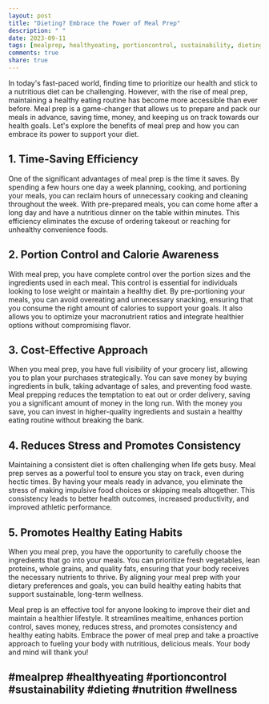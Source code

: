 ```yaml
---
layout: post
title: "Dieting? Embrace the Power of Meal Prep"
description: " "
date: 2023-09-11
tags: [mealprep, healthyeating, portioncontrol, sustainability, dieting, nutrition, wellness]
comments: true
share: true
---
```


In today's fast-paced world, finding time to prioritize our health and stick to a nutritious diet can be challenging. However, with the rise of meal prep, maintaining a healthy eating routine has become more accessible than ever before. Meal prep is a game-changer that allows us to prepare and pack our meals in advance, saving time, money, and keeping us on track towards our health goals. Let's explore the benefits of meal prep and how you can embrace its power to support your diet.

## **1. Time-Saving Efficiency**

One of the significant advantages of meal prep is the time it saves. By spending a few hours one day a week planning, cooking, and portioning your meals, you can reclaim hours of unnecessary cooking and cleaning throughout the week. With pre-prepared meals, you can come home after a long day and have a nutritious dinner on the table within minutes. This efficiency eliminates the excuse of ordering takeout or reaching for unhealthy convenience foods.

## **2. Portion Control and Calorie Awareness**

With meal prep, you have complete control over the portion sizes and the ingredients used in each meal. This control is essential for individuals looking to lose weight or maintain a healthy diet. By pre-portioning your meals, you can avoid overeating and unnecessary snacking, ensuring that you consume the right amount of calories to support your goals. It also allows you to optimize your macronutrient ratios and integrate healthier options without compromising flavor.

## **3. Cost-Effective Approach**

When you meal prep, you have full visibility of your grocery list, allowing you to plan your purchases strategically. You can save money by buying ingredients in bulk, taking advantage of sales, and preventing food waste. Meal prepping reduces the temptation to eat out or order delivery, saving you a significant amount of money in the long run. With the money you save, you can invest in higher-quality ingredients and sustain a healthy eating routine without breaking the bank.

## **4. Reduces Stress and Promotes Consistency**

Maintaining a consistent diet is often challenging when life gets busy. Meal prep serves as a powerful tool to ensure you stay on track, even during hectic times. By having your meals ready in advance, you eliminate the stress of making impulsive food choices or skipping meals altogether. This consistency leads to better health outcomes, increased productivity, and improved athletic performance.

## **5. Promotes Healthy Eating Habits**

When you meal prep, you have the opportunity to carefully choose the ingredients that go into your meals. You can prioritize fresh vegetables, lean proteins, whole grains, and quality fats, ensuring that your body receives the necessary nutrients to thrive. By aligning your meal prep with your dietary preferences and goals, you can build healthy eating habits that support sustainable, long-term wellness.

Meal prep is an effective tool for anyone looking to improve their diet and maintain a healthier lifestyle. It streamlines mealtime, enhances portion control, saves money, reduces stress, and promotes consistency and healthy eating habits. Embrace the power of meal prep and take a proactive approach to fueling your body with nutritious, delicious meals. Your body and mind will thank you!

## **#mealprep #healthyeating #portioncontrol #sustainability #dieting #nutrition #wellness**